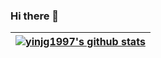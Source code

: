 ### Hi there 👋
| <a href="https://github.com/yinjg1997/github-readme-stats"><img align="center" src="https://github-readme-stats-kd4gykn5g-yinjg1997.vercel.app/api?username=yinjg1997&show_icons=true&hide_border=true&count_private=true" alt="yinjg1997's github stats" /></a> |
| ------------- |


